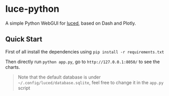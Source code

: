 # luce-python

A simple Python WebGUI for [luced](https://github.com/philia897/luced), based on Dash and Plotly.

## Quick Start

First of all install the dependencies using `pip install -r requirements.txt`

Then directly run `python app.py`, go to `http://127.0.0.1:8050/` to see the charts.

> Note that the default database is under `~/.config/luced/database.sqlite`, feel free to change it in the `app.py` script

